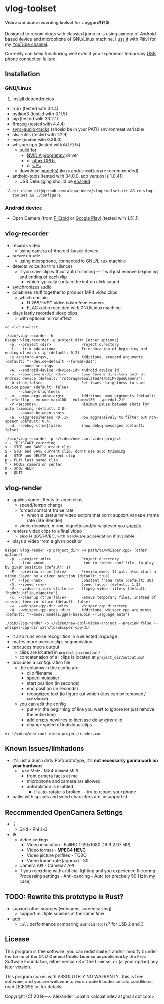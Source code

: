# vlog-toolset
Video and audio recording toolset for vloggers🎙️📹🎬

Designed to record vlogs with classical jump cuts
using camera of Android-based device and microphone of GNU/Linux machine.
I [use it](https://alopatindev.github.io/2019/02/05/video-recording-with-automatic-jump-cuts-using-open-source-and-coding/) with Pitivi for my [YouTube channel](https://www.youtube.com/@codonaft).

Currently can keep functioning well even if you experience temporary [USB phone connection failure](https://android.stackexchange.com/questions/193637/how-can-i-adb-pull-a-large-file-when-the-usb-connection-breaks-continuously).

## Installation

### GNU/Linux
1. Install dependencies
- ruby (tested with 3.1.4)
- python3 (tested with 3.11.5)
- pip (tested with 23.2.1)
- ffmpeg (tested with 4.4.4)
- [sync-audio-tracks](https://github.com/alopatindev/sync-audio-tracks) (should be in your PATH environment variable)
- alsa-utils (tested with 1.2.9)
- mpv (tested with 0.36.0)
- whisper.cpp (tested with `641f2f4`)
    - build for
        - [NVIDIA proprietary](https://github.com/ggerganov/whisper.cpp/tree/641f2f42823affb6e5c471b63317deefb0b6e3e9#nvidia-gpu-support) driver
        - or [other GPUs](https://github.com/ggerganov/whisper.cpp/tree/641f2f42823affb6e5c471b63317deefb0b6e3e9#opencl-gpu-support-via-clblast)
        - or [CPU](https://github.com/ggerganov/whisper.cpp/tree/641f2f42823affb6e5c471b63317deefb0b6e3e9#blas-cpu-support-via-openblas)
    - download [model(s)](https://github.com/ggerganov/whisper.cpp/tree/641f2f42823affb6e5c471b63317deefb0b6e3e9#quick-start) (`base` and/or `medium` are recommended)
- android-tools (tested with 34.0.0, adb version is 1.0.41)
    - USB Debugging should be [enabled](https://github.com/alopatindev/qdevicemonitor/blob/master/TROUBLESHOOTING.md#android-devices-are-not-recognized)

2. `git clone git@github.com:alopatindev/vlog-toolset.git && cd vlog-toolset && ./configure`

### Android device
- Open Camera (from [F-Droid](https://f-droid.org/en/packages/net.sourceforge.opencamera/) or [Google Play](https://play.google.com/store/apps/details?id=net.sourceforge.opencamera)) (tested with 1.51.1)

## vlog-recorder
- records video
    - using camera of Android-based device
- records audio
    - using microphone, connected to GNU/Linux machine
- detects voice (to trim silence)
    - if you save clip without auto trimming — it will just remove beginning and ending of each clip
        - which typically contain the button click sound
- synchronizes audio
- combines stuff together to produce MP4 video clips
    - which contain
        - H.265/HVEC video taken from camera
        - FLAC audio recorded with GNU/Linux machine
- plays lastly recorded video clips
    - with optional mirror effect

```
cd vlog-toolset

./bin/vlog-recorder -h
Usage: vlog-recorder -p project_dir/ [other options]
  -p, --project <dir>              Project directory
  -t, --trim <duration>            Trim duration of beginning and ending of each clip (default: 0.2)
  -s <arecord-args>,               Additional arecord arguments (default: "--device=default --format=dat")
      --sound-settings
  -A, --android-device <device-id> Android device id
  -o, --opencamera-dir <dir>       Open Camera directory path on Android device (default: "/storage/emulated/0/DCIM/OpenCamera")
  -b <true|false>,                 Set lowest brightness to save device power (default: false)
      --change-brightness
  -m, --mpv-args <mpv-args>        Additional mpv arguments (default: "--vf=hflip --volume-max=300 --volume=130 --speed=1.2)"
  -P <seconds>,                    Minimum pause between shots for auto trimming (default: 2.0)
      --pause-between-shots
  -a, --aggressiveness <0..1>      How aggressively to filter out non-speech (default: 0.4)
  -d, --debug <true|false>         Show debug messages (default: false)

./bin/vlog-recorder -p ~/video/new-cool-video-project
r - (RE)START recording
s - STOP and SAVE current clip
S - STOP and SAVE current clip, don't use auto trimming
d - STOP and DELETE current clip
p - PLAY last saved clip
f - FOCUS camera on center
h - show HELP
q - QUIT
```

## vlog-render
- applies some effects to video clips
    - speed/tempo change
    - forced constant frame rate
        - which is useful for video editors that don't support variable frame rate (like Blender)
    - video denoiser, mirror, vignette and/or whatever you [specify](https://ffmpeg.org/ffmpeg-filters.html#Video-Filters)
- renders video clips to a final video
    - also H.265/HVEC, with hardware acceleration if available
- plays a video from a given position

```
Usage: vlog-render -p project_dir/ -w path/to/whisper.cpp/ [other options]
  -p, --project <dir>              Project directory
  -L, --line <num>                 Line in render.conf file, to play by given position (default: 1)
  -P, --preview <true|false>       Preview mode. It will also start a video player by a given position (default: true)
  -f, --fps <num>                  Constant frame rate (default: 30)
  -S, --speed <num>                Speed factor (default: 1.2)
  -V, --video-filters <filters>    ffmpeg video filters (default: "hqdn3d,hflip,vignette")
  -c, --cleanup <true|false>       Remove temporary files, instead of reusing them in future (default: false)
  -w, --whisper-cpp-dir <dir>      whisper.cpp directory
  -W, --whisper-cpp-args <dir>     Additional whisper.cpp arguments (default: "--model models/ggml-base.bin --language auto")

./bin/vlog-render -p ~/video/new-cool-video-project --preview false --whisper-cpp-dir path/to/whisper-cpp-dir
```

- it also runs voice recognition in a selected language
- makes more precise clips segmentation
- produces media output
    - clips are located in `project_dir/output/`
    - concatenation of all clips is located at `project_dir/output.mp4`
- produces a configuration file
    - the columns in the config are:
        - clip filename
        - speed multiplier
        - start position (in seconds)
        - end position (in seconds)
        - recognized text (to figure out which clips can be removed / reordered)
    - you can edit the config
        - put `#` in the beginning of line you want to ignore (or just remove the entire line)
        - add empty newlines to increase delay *after* clip
        - change speed of individual clips

```
vi ~/video/new-cool-video-project/render.conf
```

## Known issues/limitations
- it's just a dumb dirty PoC/prototype, it's **not necessarily gonna work on your hardware**
    - I use ~~Meizu MX4~~ Xiaomi Mi 8
        - front camera faces at me
        - microphone and camera are allowed
        - autorotation is enabled
            - if auto-rotate is broken — try to reboot your phone
- paths with spaces and weird characters are unsupported

## Recommended OpenCamera Settings
- ⋮
    - Grid - Phi 3x3
- ⚙️
    - Video settings…
        - Video resolution - FullHD 1920x1080 (16:9 2.07 MP)
        - Video format - **MPEG4 HEVC**
        - Video picture profiles - TODO
        - Video frame rate (approx) - 30
    - Camera API - Camera2 API
    - If you recording with artificial lighting and you experience flickering: Processing settings - Anti-banding - Auto (or precisely 50 Hz in my case)

## TODO: Rewrite this prototype in Rust?
- support other sources (webcams, screencasting)
    - support multiple sources at the same time
- [adb](https://github.com/kpcyrd/forensic-adb/blob/736f7c43d116b6334af3c1d8c4a41f9ae06ff812/src/lib.rs#L754)
    - `pull` performance comparing `android-tools`? for USB 2 and 3

## License
This program is free software: you can redistribute it and/or modify
it under the terms of the GNU General Public License as published by
the Free Software Foundation, either version 3 of the License, or (at
your option) any later version.

This program comes with ABSOLUTELY NO WARRANTY.
This is free software, and you are welcome to redistribute it
under certain conditions; read LICENSE.txt for details.

Copyright (C) 2018—∞  Alexander Lopatin <alopatindev ät gmail dot com>
